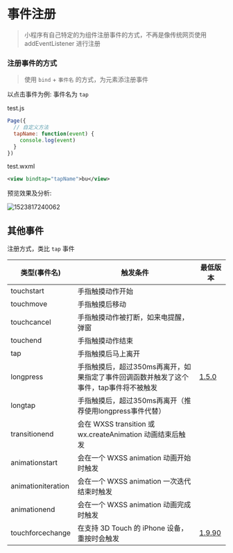 # 事件注册

> 小程序有自己特定的为组件注册事件的方式，不再是像传统网页使用 addEventListener 进行注册

### 注册事件的方式

> 使用 `bind` + `事件名` 的方式，为元素添注册事件

以点击事件为例:  事件名为 `tap`

test.js

```js
Page({
  // 自定义方法
  tapName: function(event) {
    console.log(event)
  }
})
```

test.wxml

```xml
<view bindtap="tapName">bu</view>
```

预览效果及分析:

![1523817240062](../../../../AppData/Local/Temp/1523817240062.png)



## 其他事件

注册方式，类比 `tap` 事件

| 类型(事件名)       | 触发条件                                                     | 最低版本                                                     |
| ------------------ | ------------------------------------------------------------ | ------------------------------------------------------------ |
| touchstart         | 手指触摸动作开始                                             |                                                              |
| touchmove          | 手指触摸后移动                                               |                                                              |
| touchcancel        | 手指触摸动作被打断，如来电提醒，弹窗                         |                                                              |
| touchend           | 手指触摸动作结束                                             |                                                              |
| tap                | 手指触摸后马上离开                                           |                                                              |
| longpress          | 手指触摸后，超过350ms再离开，如果指定了事件回调函数并触发了这个事件，tap事件将不被触发 | [1.5.0](https://developers.weixin.qq.com/miniprogram/dev/framework/compatibility.html) |
| longtap            | 手指触摸后，超过350ms再离开（推荐使用longpress事件代替）     |                                                              |
| transitionend      | 会在 WXSS transition 或 wx.createAnimation 动画结束后触发    |                                                              |
| animationstart     | 会在一个 WXSS animation 动画开始时触发                       |                                                              |
| animationiteration | 会在一个 WXSS animation 一次迭代结束时触发                   |                                                              |
| animationend       | 会在一个 WXSS animation 动画完成时触发                       |                                                              |
| touchforcechange   | 在支持 3D Touch 的 iPhone 设备，重按时会触发                 | [1.9.90](https://developers.weixin.qq.com/miniprogram/dev/framework/compatibility.html) |